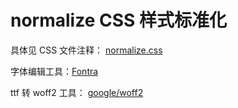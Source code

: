 # normalize CSS 样式标准化

具体见 CSS 文件注释： [normalize.css](https://github.com/xiaweiss/normalize.css/blob/main/normalize.css)

字体编辑工具：[Fontra](https://fontra.xyz/)

ttf 转 woff2 工具： [google/woff2](https://github.com/google/woff2)
